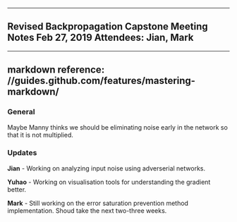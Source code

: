 -------------------------------------
Revised Backpropagation Capstone
Meeting Notes 
Feb 27, 2019
Attendees: Jian, Mark
-------------------------------------
-------------------------------------
markdown reference: //guides.github.com/features/mastering-markdown/
-------------------------------------


### General

Maybe Manny thinks we should be eliminating noise early in the network so that it is not multiplied. 

###  Updates

**Jian** - Working on analyzing input noise using adverserial networks. 

**Yuhao** - Working on visualisation tools for understanding the gradient better. 

**Mark** - Still working on the error saturation prevention method implementation. Shoud take the next two-three weeks.  
 
